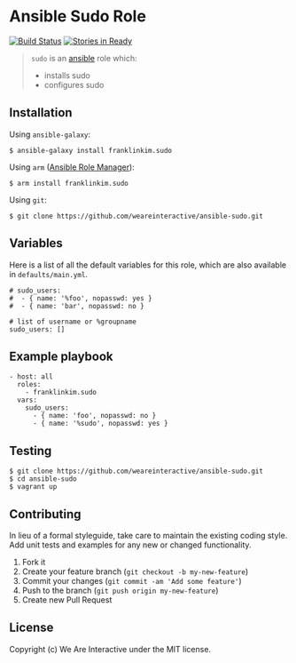 # Ansible Sudo Role

[![Build Status](https://travis-ci.org/weareinteractive/ansible-sudo.png?branch=master)](https://travis-ci.org/weareinteractive/ansible-sudo)
[![Stories in Ready](https://badge.waffle.io/weareinteractive/ansible-sudo.svg?label=ready&title=Ready)](http://waffle.io/weareinteractive/ansible-sudo)

> `sudo` is an [ansible](http://www.ansible.com) role which: 
> 
> * installs sudo
> * configures sudo

## Installation

Using `ansible-galaxy`:

```
$ ansible-galaxy install franklinkim.sudo
```

Using `arm` ([Ansible Role Manager](https://github.com/mirskytech/ansible-role-manager/)):

```
$ arm install franklinkim.sudo
```

Using `git`:

```
$ git clone https://github.com/weareinteractive/ansible-sudo.git
```

## Variables

Here is a list of all the default variables for this role, which are also available in `defaults/main.yml`.

```
# sudo_users:
#  - { name: '%foo', nopasswd: yes }
#  - { name: 'bar', nopasswd: no }

# list of username or %groupname
sudo_users: []
```

## Example playbook

```
- host: all
  roles: 
    - franklinkim.sudo
  vars:
    sudo_users:
      - { name: 'foo', nopasswd: no }
      - { name: '%sudo', nopasswd: yes }
```

## Testing

```
$ git clone https://github.com/weareinteractive/ansible-sudo.git
$ cd ansible-sudo
$ vagrant up
```

## Contributing
In lieu of a formal styleguide, take care to maintain the existing coding style. Add unit tests and examples for any new or changed functionality.

1. Fork it
2. Create your feature branch (`git checkout -b my-new-feature`)
3. Commit your changes (`git commit -am 'Add some feature'`)
4. Push to the branch (`git push origin my-new-feature`)
5. Create new Pull Request

## License
Copyright (c) We Are Interactive under the MIT license.
